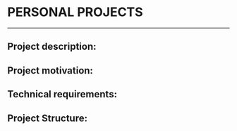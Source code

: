 # PERSONAL PROJECTS
___

## Project description:



## Project motivation:


## Technical requirements:


## Project Structure:


